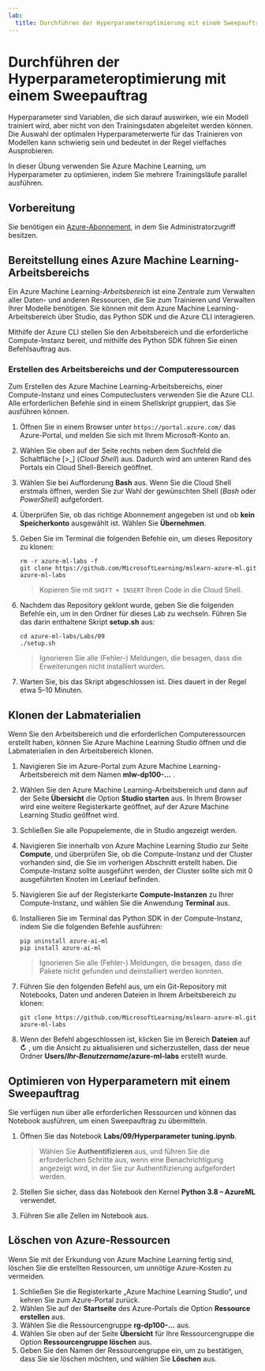 ```yaml
---
lab:
  title: Durchführen der Hyperparameteroptimierung mit einem Sweepauftrag
---
```


# Durchführen der Hyperparameteroptimierung mit einem Sweepauftrag

Hyperparameter sind Variablen, die sich darauf auswirken, wie ein Modell trainiert wird, aber nicht von den Trainingsdaten abgeleitet werden können. Die Auswahl der optimalen Hyperparameterwerte für das Trainieren von Modellen kann schwierig sein und bedeutet in der Regel vielfaches Ausprobieren.

In dieser Übung verwenden Sie Azure Machine Learning, um Hyperparameter zu optimieren, indem Sie mehrere Trainingsläufe parallel ausführen.

## Vorbereitung

Sie benötigen ein [Azure-Abonnement](https://azure.microsoft.com/free?azure-portal=true), in dem Sie Administratorzugriff besitzen.

## Bereitstellung eines Azure Machine Learning-Arbeitsbereichs

Ein Azure Machine Learning-*Arbeitsbereich* ist eine Zentrale zum Verwalten aller Daten- und anderen Ressourcen, die Sie zum Trainieren und Verwalten Ihrer Modelle benötigen. Sie können mit dem Azure Machine Learning-Arbeitsbereich über Studio, das Python SDK und die Azure CLI interagieren.

Mithilfe der Azure CLI stellen Sie den Arbeitsbereich und die erforderliche Compute-Instanz bereit, und mithilfe des Python SDK führen Sie einen Befehlsauftrag aus.

### Erstellen des Arbeitsbereichs und der Computeressourcen

Zum Erstellen des Azure Machine Learning-Arbeitsbereichs, einer Compute-Instanz und eines Computeclusters verwenden Sie die Azure CLI. Alle erforderlichen Befehle sind in einem Shellskript gruppiert, das Sie ausführen können.

1. Öffnen Sie in einem Browser unter `https://portal.azure.com/` das Azure-Portal, und melden Sie sich mit Ihrem Microsoft-Konto an.
1. Wählen Sie oben auf der Seite rechts neben dem Suchfeld die Schaltfläche \[>_] (*Cloud Shell*) aus. Dadurch wird am unteren Rand des Portals ein Cloud Shell-Bereich geöffnet.
1. Wählen Sie bei Aufforderung **Bash** aus. Wenn Sie die Cloud Shell erstmals öffnen, werden Sie zur Wahl der gewünschten Shell (*Bash* oder *PowerShell*) aufgefordert.
1. Überprüfen Sie, ob das richtige Abonnement angegeben ist und ob **kein Speicherkonto** ausgewählt ist. Wählen Sie **Übernehmen**.
1. Geben Sie im Terminal die folgenden Befehle ein, um dieses Repository zu klonen:

    ```azurecli
    rm -r azure-ml-labs -f
    git clone https://github.com/MicrosoftLearning/mslearn-azure-ml.git azure-ml-labs
    ```

    > Kopieren Sie mit `SHIFT + INSERT` Ihren Code in die Cloud Shell.

1. Nachdem das Repository geklont wurde, geben Sie die folgenden Befehle ein, um in den Ordner für dieses Lab zu wechseln. Führen Sie das darin enthaltene Skript **setup.sh** aus:

    ```azurecli
    cd azure-ml-labs/Labs/09
    ./setup.sh
    ```

    > Ignorieren Sie alle (Fehler-) Meldungen, die besagen, dass die Erweiterungen nicht installiert wurden.

1. Warten Sie, bis das Skript abgeschlossen ist. Dies dauert in der Regel etwa 5–10 Minuten.

## Klonen der Labmaterialien

Wenn Sie den Arbeitsbereich und die erforderlichen Computeressourcen erstellt haben, können Sie Azure Machine Learning Studio öffnen und die Labmaterialien in den Arbeitsbereich klonen.

1. Navigieren Sie im Azure-Portal zum Azure Machine Learning-Arbeitsbereich mit dem Namen **mlw-dp100-...** .
1. Wählen Sie den Azure Machine Learning-Arbeitsbereich und dann auf der Seite **Übersicht** die Option **Studio starten** aus. In Ihrem Browser wird eine weitere Registerkarte geöffnet, auf der Azure Machine Learning Studio geöffnet wird.
1. Schließen Sie alle Popupelemente, die in Studio angezeigt werden.
1. Navigieren Sie innerhalb von Azure Machine Learning Studio zur Seite **Compute**, und überprüfen Sie, ob die Compute-Instanz und der Cluster vorhanden sind, die Sie im vorherigen Abschnitt erstellt haben. Die Compute-Instanz sollte ausgeführt werden, der Cluster sollte sich mit 0 ausgeführten Knoten im Leerlauf befinden.
1. Navigieren Sie auf der Registerkarte **Compute-Instanzen** zu Ihrer Compute-Instanz, und wählen Sie die Anwendung **Terminal** aus.
1. Installieren Sie im Terminal das Python SDK in der Compute-Instanz, indem Sie die folgenden Befehle ausführen:

    ```
    pip uninstall azure-ai-ml
    pip install azure-ai-ml
    ```

    > Ignorieren Sie alle (Fehler-) Meldungen, die besagen, dass die Pakete nicht gefunden und deinstalliert werden konnten.

1. Führen Sie den folgenden Befehl aus, um ein Git-Repository mit Notebooks, Daten und anderen Dateien in Ihrem Arbeitsbereich zu klonen:

    ```
    git clone https://github.com/MicrosoftLearning/mslearn-azure-ml.git azure-ml-labs
    ```

1. Wenn der Befehl abgeschlossen ist, klicken Sie im Bereich **Dateien** auf **&#8635;** , um die Ansicht zu aktualisieren und sicherzustellen, dass der neue Ordner **Users/*Ihr-Benutzername*/azure-ml-labs** erstellt wurde.

## Optimieren von Hyperparametern mit einem Sweepauftrag

Sie verfügen nun über alle erforderlichen Ressourcen und können das Notebook ausführen, um einen Sweepauftrag zu übermitteln.

1. Öffnen Sie das Notebook **Labs/09/Hyperparameter tuning.ipynb**.

    > Wählen Sie **Authentifizieren** aus, und führen Sie die erforderlichen Schritte aus, wenn eine Benachrichtigung angezeigt wird, in der Sie zur Authentifizierung aufgefordert werden.

1. Stellen Sie sicher, dass das Notebook den Kernel **Python 3.8 – AzureML** verwendet.
1. Führen Sie alle Zellen im Notebook aus.

## Löschen von Azure-Ressourcen

Wenn Sie mit der Erkundung von Azure Machine Learning fertig sind, löschen Sie die erstellten Ressourcen, um unnötige Azure-Kosten zu vermeiden.

1. Schließen Sie die Registerkarte „Azure Machine Learning Studio“, und kehren Sie zum Azure-Portal zurück.
1. Wählen Sie auf der **Startseite** des Azure-Portals die Option **Ressource erstellen** aus.
1. Wählen Sie die Ressourcengruppe **rg-dp100-...** aus.
1. Wählen Sie oben auf der Seite **Übersicht** für Ihre Ressourcengruppe die Option **Ressourcengruppe löschen** aus.
1. Geben Sie den Namen der Ressourcengruppe ein, um zu bestätigen, dass Sie sie löschen möchten, und wählen Sie **Löschen** aus.
